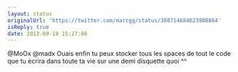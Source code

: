 ```yaml
---
layout: status
originalUrl: 'https://twitter.com/marcgg/status/380714684623908864'
isReply: true
date: 2013-09-19 15:27:08
---
```


@MoOx @madx Ouais enfin tu peux stocker tous les spaces de tout le code que tu écrira dans toute ta vie sur une demi disquette quoi ^^
